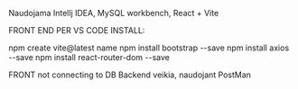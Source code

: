 Naudojama Intellj IDEA, MySQL workbench, React + Vite

FRONT END PER VS CODE INSTALL:

npm create vite@latest name
npm install bootstrap --save
npm install axios --save
npm install react-router-dom --save

FRONT not connecting to DB
Backend veikia, naudojant PostMan
